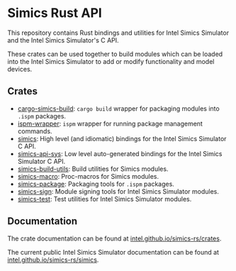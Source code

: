# Simics Rust API

This repository contains Rust bindings and utilities for Intel Simics Simulator and the
Intel Simics Simulator's C API.

These crates can be used together to build modules which can be loaded into the Intel
Simics Simulator to add or modify functionality and model devices.

## Crates

- [cargo-simics-build](cargo-simics-build): `cargo build` wrapper for packaging modules
  into `.ispm` packages.
- [ispm-wrapper](ispm-wrapper): `ispm` wrapper for running package management commands.
- [simics](simics): High level (and idiomatic) bindings for the Intel Simics Simulator C
  API.
- [simics-api-sys](simics-api-sys): Low level auto-generated bindings for the Intel
  Simics Simulator C API.
- [simics-build-utils](simics-build-utils): Build utilities for Simics modules.
- [simics-macro](simics-macro): Proc-macros for Simics modules.
- [simics-package](simics-package): Packaging tools for `.ispm` packages.
- [simics-sign](simics-sign): Module signing tools for Intel Simics Simulator modules.
- [simics-test](simics-test): Test utilities for Intel Simics Simulator modules.

## Documentation

The crate documentation can be found at
[intel.github.io/simics-rs/crates](https://intel.github.io/simics-rs/crates).

The current public Intel Simics Simulator documentation can be found at
[intel.github.io/simics-rs/simics](https://intel.github.io/simics-rs/simics).